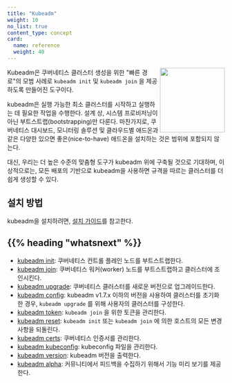```yaml
---
title: "Kubeadm"
weight: 10
no_list: true
content_type: concept
card:
  name: reference
  weight: 40
---
```


<img src="/images/kubeadm-stacked-color.png" align="right" width="150px">Kubeadm은 쿠버네티스 클러스터 생성을 위한 "빠른 경로"의 모범 사례로 `kubeadm init` 및 `kubeadm join` 을 제공하도록 만들어진 도구이다.

kubeadm은 실행 가능한 최소 클러스터를 시작하고 실행하는 데 필요한 작업을 수행한다. 설계 상, 시스템 프로비저닝이 아닌 부트스트랩(bootstrapping)만 다룬다. 마찬가지로, 쿠버네티스 대시보드, 모니터링 솔루션 및 클라우드별 애드온과 같은 다양한 있으면 좋은(nice-to-have) 애드온을 설치하는 것은 범위에 포함되지 않는다.

대신, 우리는 더 높은 수준의 맞춤형 도구가 kubeadm 위에 구축될 것으로 기대하며, 이상적으로는, 모든 배포의 기반으로 kubeadm을 사용하면 규격을 따르는 클러스터를 더 쉽게 생성할 수 있다.

## 설치 방법

kubeadm을 설치하려면, [설치 가이드](/ko/docs/setup/production-environment/tools/kubeadm/install-kubeadm/)를 참고한다.

## {{% heading "whatsnext" %}}

* [kubeadm init](/docs/reference/setup-tools/kubeadm/kubeadm-init/): 쿠버네티스 컨트롤 플레인 노드를 부트스트랩한다.
* [kubeadm join](/docs/reference/setup-tools/kubeadm/kubeadm-join/): 쿠버네티스 워커(worker) 노드를 부트스트랩하고 클러스터에 조인시킨다.
* [kubeadm upgrade](/docs/reference/setup-tools/kubeadm/kubeadm-upgrade/): 쿠버네티스 클러스터를 새로운 버전으로 업그레이드한다.
* [kubeadm config](/docs/reference/setup-tools/kubeadm/kubeadm-config/): kubeadm v1.7.x 이하의 버전을 사용하여 클러스터를 초기화한 경우, `kubeadm upgrade` 를 위해 사용자의 클러스터를 구성한다.
* [kubeadm token](/docs/reference/setup-tools/kubeadm/kubeadm-token/): `kubeadm join` 을 위한 토큰을 관리한다.
* [kubeadm reset](/docs/reference/setup-tools/kubeadm/kubeadm-reset/): `kubeadm init` 또는 `kubeadm join` 에 의한 호스트의 모든 변경 사항을 되돌린다.
* [kubeadm certs](/docs/reference/setup-tools/kubeadm/kubeadm-certs): 쿠버네티스 인증서를 관리한다.
* [kubeadm kubeconfig](/docs/reference/setup-tools/kubeadm/kubeadm-kubeconfig): kubeconfig 파일을 관리한다.
* [kubeadm version](/docs/reference/setup-tools/kubeadm/kubeadm-version/): kubeadm 버전을 출력한다.
* [kubeadm alpha](/docs/reference/setup-tools/kubeadm/kubeadm-alpha/): 커뮤니티에서 피드백을 수집하기 위해서 기능 미리 보기를 제공한다.
